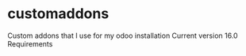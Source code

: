 customaddons
============

Custom addons that I use for my odoo installation Current version 16.0
Requirements

